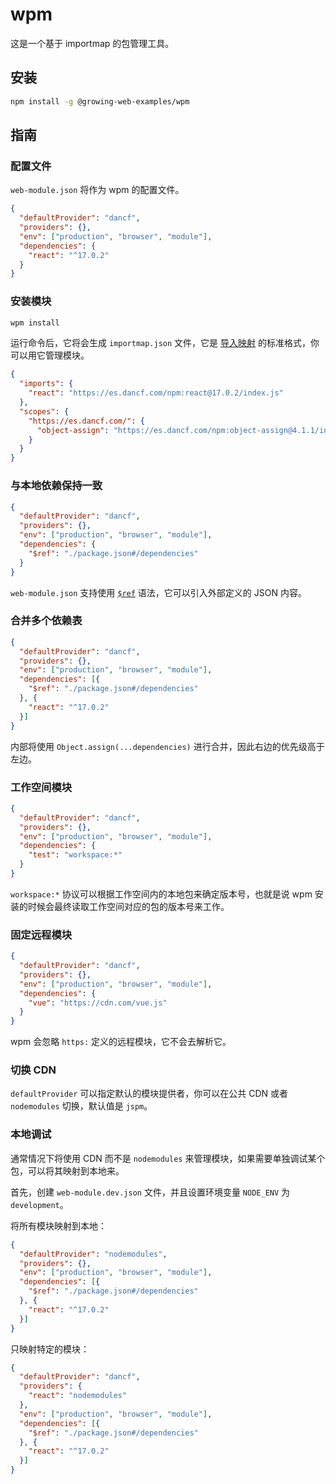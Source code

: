 # wpm

这是一个基于 importmap 的包管理工具。

## 安装

```bash
npm install -g @growing-web-examples/wpm
```

## 指南

### 配置文件

`web-module.json` 将作为 wpm 的配置文件。

```json
{
  "defaultProvider": "dancf",
  "providers": {},
  "env": ["production", "browser", "module"],
  "dependencies": {
    "react": "^17.0.2"
  }
}
```

### 安装模块

```bash
wpm install
```

运行命令后，它将会生成 `importmap.json` 文件，它是 [导入映射](https://github.com/WICG/import-maps) 的标准格式，你可以用它管理模块。

```json
{
  "imports": {
    "react": "https://es.dancf.com/npm:react@17.0.2/index.js"
  },
  "scopes": {
    "https://es.dancf.com/": {
      "object-assign": "https://es.dancf.com/npm:object-assign@4.1.1/index.js"
    }
  }
}
```

### 与本地依赖保持一致

```json
{
  "defaultProvider": "dancf",
  "providers": {},
  "env": ["production", "browser", "module"],
  "dependencies": {
    "$ref": "./package.json#/dependencies"
  }
}
```

`web-module.json` 支持使用 [`$ref`](https://json-schema.org/understanding-json-schema/structuring.html#id18) 语法，它可以引入外部定义的 JSON 内容。

### 合并多个依赖表

```json
{
  "defaultProvider": "dancf",
  "providers": {},
  "env": ["production", "browser", "module"],
  "dependencies": [{
    "$ref": "./package.json#/dependencies"
  }, {
    "react": "^17.0.2"
  }]
}
```

内部将使用 `Object.assign(...dependencies)` 进行合并，因此右边的优先级高于左边。

### 工作空间模块

```json
{
  "defaultProvider": "dancf",
  "providers": {},
  "env": ["production", "browser", "module"],
  "dependencies": {
    "test": "workspace:*"
  }
}
```

`workspace:*` 协议可以根据工作空间内的本地包来确定版本号，也就是说 wpm 安装的时候会最终读取工作空间对应的包的版本号来工作。

### 固定远程模块

```json
{
  "defaultProvider": "dancf",
  "providers": {},
  "env": ["production", "browser", "module"],
  "dependencies": {
    "vue": "https://cdn.com/vue.js"
  }
}
```

wpm 会忽略 `https:` 定义的远程模块，它不会去解析它。

### 切换 CDN

`defaultProvider` 可以指定默认的模块提供者，你可以在公共 CDN 或者 `nodemodules` 切换，默认值是 `jspm`。

### 本地调试

通常情况下将使用 CDN 而不是 `nodemodules` 来管理模块，如果需要单独调试某个包，可以将其映射到本地来。

首先，创建 `web-module.dev.json` 文件，并且设置环境变量 `NODE_ENV` 为 `development`。


将所有模块映射到本地：

```json
{
  "defaultProvider": "nodemodules",
  "providers": {},
  "env": ["production", "browser", "module"],
  "dependencies": [{
    "$ref": "./package.json#/dependencies"
  }, {
    "react": "^17.0.2"
  }]
}
```

只映射特定的模块：

```json
{
  "defaultProvider": "dancf",
  "providers": {
    "react": "nodemodules"
  },
  "env": ["production", "browser", "module"],
  "dependencies": [{
    "$ref": "./package.json#/dependencies"
  }, {
    "react": "^17.0.2"
  }]
}
```